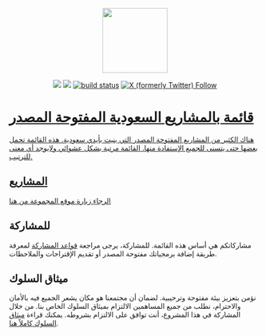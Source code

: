 
<p align="center">
    <img src="https://raw.githubusercontent.com/SaudiOpenSourceCommunity/SaudiOSS/master/homepage/public/logo.png?sanitize=true"
        height="130">
</p>
<p align="center">
    <a href="https://github.com/SaudiOpenSourceCommunity/SaudiOSS/graphs/contributors" alt="Contributors">
        <img src="https://img.shields.io/github/contributors/SaudiOpenSourceCommunity/SaudiOSS" /></a>
    <a href="https://github.com/SaudiOpenSourceCommunity/SaudiOSS/pulse" alt="Activity">
        <img src="https://img.shields.io/github/commit-activity/m/SaudiOpenSourceCommunity/SaudiOSS" /></a>
    <a href="https://github.com/SaudiOpenSourceCommunity/SaudiOSS/actions/workflows/DeployAstro.yml">
        <img src="https://github.com/SaudiOpenSourceCommunity/SaudiOSS/actions/workflows/DeployAstro.yml/badge.svg" alt="build status"></a>
    <a href="https://twitter.com/OSS_Saudi">
        <img alt="X (formerly Twitter) Follow" src="https://img.shields.io/twitter/follow/OSS_Saudi">
</p>




# قائمة بالمشاريع السعودية المفتوحة المصدر

هناك الكثير من المشاريع المفتوحة المصدر التي بنيت بأيدي سعودية. هذه القائمة تحمل بعضها حتى يتسنى للجميع الإستفادة منها. القائمة مرتبة بشكل عشوائي ولايوجد أي معنى للترتيب.

## المشاريع
[الرجاء زيارة موقع المجموعة من هنا](https://saudiopensourcecommunity.github.io/SaudiOSS/)

## للمشاركة

مشاركاتكم هي أساس هذه القائمة. للمشاركة، يرجى مراجعة [قواعد المشاركة](./CONTRIBUTING.md) لمعرفة طريقة إضافة برمجياتك مفتوحة المصدر أو تقديم الإقتراحات والملاحظات.

## ميثاق السلوك

نؤمن بتعزيز بيئة مفتوحة وترحيبية. لضمان أن مجتمعنا هو مكان يشعر الجميع فيه بالأمان والاحترام، نطلب من جميع المساهمين الالتزام بميثاق السلوك الخاص بنا. من خلال المشاركة في هذا المشروع، أنت توافق على الالتزام بشروطه. يمكنك قراءة [ميثاق السلوك كاملاً هنا](./CODE_OF_CONDUCT.md).
